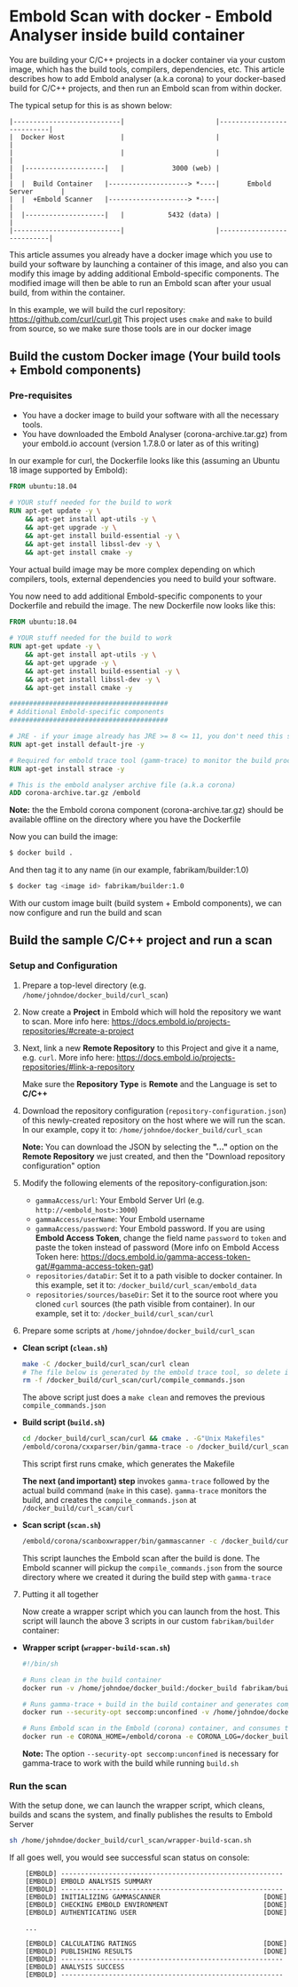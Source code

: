 # Embold Scan with docker - Embold Analyser inside build container

You are building your C/C++ projects in a docker container via your custom image, which has the build tools, compilers, dependencies, etc.
This article describes how to add Embold analyser (a.k.a corona) to your docker-based build for C/C++ projects, and then run an Embold scan from within docker.

The typical setup for this is as shown below:

```console
|---------------------------|                       |---------------------------|
|  Docker Host              |                       |                           |
|                           |                       |                           |
|  |--------------------|   |            3000 (web) |                           |
|  |  Build Container   |--------------------> *----|       Embold Server       |
|  |  +Embold Scanner   |--------------------> *----|                           |
|  |--------------------|   |           5432 (data) |                           |
|---------------------------|                       |---------------------------|
```
This article assumes you already have a docker image which you use to build your software by launching a container of this image, and also you can modify this image by adding additional Embold-specific components.
The modified image will then be able to run an Embold scan after your usual build, from within the container.

In this example, we will build the curl repository: https://github.com/curl/curl.git
This project uses `cmake` and `make` to build from source, so we make sure those tools are in our docker image

## Build the custom Docker image (Your build tools + Embold components)

### Pre-requisites

- You have a docker image to build your software with all the necessary tools.
- You have downloaded the Embold Analyser (corona-archive.tar.gz) from your embold.io account (version 1.7.8.0 or later as of this writing)

In our example for curl, the Dockerfile looks like this (assuming an Ubuntu 18 image supported by Embold):

```Dockerfile
FROM ubuntu:18.04
  
# YOUR stuff needed for the build to work
RUN apt-get update -y \
    && apt-get install apt-utils -y \
    && apt-get upgrade -y \
    && apt-get install build-essential -y \
    && apt-get install libssl-dev -y \
    && apt-get install cmake -y
```
Your actual build image may be more complex depending on which compilers, tools, external dependencies you need to build your software.

You now need to add additional Embold-specific components to your Dockerfile and rebuild the image.
The new Dockerfile now looks like this:

```Dockerfile
FROM ubuntu:18.04
  
# YOUR stuff needed for the build to work
RUN apt-get update -y \
    && apt-get install apt-utils -y \
    && apt-get upgrade -y \
    && apt-get install build-essential -y \
    && apt-get install libssl-dev -y \
    && apt-get install cmake -y

########################################
# Additional Embold-specific components
########################################

# JRE - if your image already has JRE >= 8 <= 11, you don't need this step
RUN apt-get install default-jre -y

# Required for embold trace tool (gamm-trace) to monitor the build process
RUN apt-get install strace -y

# This is the embold analyser archive file (a.k.a corona)
ADD corona-archive.tar.gz /embold
```

**Note:** the the Embold corona component (corona-archive.tar.gz) should be available offline on the directory where you have the Dockerfile


Now you can build the image:

```sh
$ docker build .
```
And then tag it to any name (in our example, fabrikam/builder:1.0)

```sh
$ docker tag <image id> fabrikam/builder:1.0
```

With our custom image built (build system + Embold components), we can now configure and run the build and scan

## Build the sample C/C++ project and run a scan
### Setup and Configuration


1. Prepare a top-level directory (e.g. `/home/johndoe/docker_build/curl_scan`)

2. Now create a **Project** in Embold which will hold the repository we want to scan. More info here: <https://docs.embold.io/projects-repositories/#create-a-project>
4. Next, link a new **Remote Repository** to this Project and give it a name, e.g. `curl`. More info here: <https://docs.embold.io/projects-repositories/#link-a-repository>
    
    Make sure the **Repository Type** is **Remote** and the Language is set to **C/C++**
5. Download the repository configuration (`repository-configuration.json`) of this newly-created repository on the host where we will run the scan. In our example, copy it to: `/home/johndoe/docker_build/curl_scan`

    **Note:** You can download the JSON by selecting the **"..."** option on the **Remote Repository** we just created, and then the "Download repository configuration" option
6. Modify the following elements of the repository-configuration.json:
    - `gammaAccess/url`: Your Embold Server Url (e.g. `http://<embold_host>:3000`)
    - `gammaAccess/userName`: Your Embold username
    - `gammaAccess/password`: Your Embold password. If you are using **Embold Access Token**, change the field name `password` to `token` and paste the token instead of password (More info on Embold Access Token here: <https://docs.embold.io/gamma-access-token-gat/#gamma-access-token-gat>)
    - `repositories/dataDir`: Set it to a path visible to docker container. In this example, set it to: `/docker_build/curl_scan/embold_data`
    - `repositories/sources/baseDir`: Set it to the source root where you cloned `curl` sources (the path visible from container). In our example, set it to: 
`/docker_build/curl_scan/curl`

7. Prepare some scripts at `/home/johndoe/docker_build/curl_scan`

- **Clean script (`clean.sh`)**

    ```sh
    make -C /docker_build/curl_scan/curl clean
    # The file below is generated by the embold trace tool, so delete it as part of clean step
    rm -f /docker_build/curl_scan/curl/compile_commands.json
    ```

    The above script just does a `make clean` and removes the previous `compile_commands.json`

- **Build script (`build.sh`)**

    ```sh
    cd /docker_build/curl_scan/curl && cmake . -G"Unix Makefiles"
    /embold/corona/cxxparser/bin/gamma-trace -o /docker_build/curl_scan/curl make -j4 -C /docker_build/curl_scan/curl
    ```

    This script first runs cmake, which generates the Makefile

    **The next (and important) step** invokes `gamma-trace` followed by the actual build command (`make` in this case). `gamma-trace` monitors the build, and creates the `compile_commands.json` at `/docker_build/curl_scan/curl`

- **Scan script (`scan.sh`)**

    ```sh
    /embold/corona/scanboxwrapper/bin/gammascanner -c /docker_build/curl_scan/repository-configuration.json
    ```

    This script launches the Embold scan after the build is done. The Embold scanner will pickup the `compile_commands.json` from the source directory where we created it during the build step with `gamma-trace`

7. Putting it all together

    Now create a wrapper script which you can launch from the host. This script will launch the above 3 scripts in our custom `fabrikam/builder` container:

- **Wrapper script (`wrapper-build-scan.sh`)**

    ```sh
    #!/bin/sh

    # Runs clean in the build container
    docker run -v /home/johndoe/docker_build:/docker_build fabrikam/builder:1.0 sh /docker_build/curl_scan/clean.sh

    # Runs gamma-trace + build in the build container and generates compile_commands.json
    docker run --security-opt seccomp:unconfined -v /home/johndoe/docker_build:/docker_build fabrikam/builder:1.0 sh /docker_build/curl_scan/build.sh

    # Runs Embold scan in the Embold (corona) container, and consumes the generated compile_commands.json + source code
    docker run -e CORONA_HOME=/embold/corona -e CORONA_LOG=/docker_build/curl_scan/embold_logs -e ANALYSIS_MODE=remote -v /home/johndoe/docker_build:/docker_build fabrikam/builder:1.0 sh /docker_build/curl_scan/embold-scan.sh
    ```

    **Note:** The option `--security-opt seccomp:unconfined` is necessary for gamma-trace to work with the build while running `build.sh`

### Run the scan

With the setup done, we can launch the wrapper script, which cleans, builds and scans the system, and finally publishes the results to Embold Server

```sh
sh /home/johndoe/docker_build/curl_scan/wrapper-build-scan.sh
```

If all goes well, you would see successful scan status on console:

```console
    [EMBOLD] --------------------------------------------------------
    [EMBOLD] EMBOLD ANALYSIS SUMMARY                           
    [EMBOLD] --------------------------------------------------------
    [EMBOLD] INITIALIZING GAMMASCANNER                         	[DONE]
    [EMBOLD] CHECKING EMBOLD ENVIRONMENT                       	[DONE]
    [EMBOLD] AUTHENTICATING USER                               	[DONE]

    ...

    [EMBOLD] CALCULATING RATINGS                               	[DONE]
    [EMBOLD] PUBLISHING RESULTS                                	[DONE]
    [EMBOLD] --------------------------------------------------------
    [EMBOLD] ANALYSIS SUCCESS                                  
    [EMBOLD] --------------------------------------------------------
```
